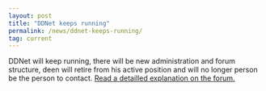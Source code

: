 ```yaml
---
layout: post
title: "DDNet keeps running"
permalink: /news/ddnet-keeps-running/
tag: current
---
```

DDNet will keep running, there will be new administration and forum structure, deen will retire from his active position and will no longer person be the person to contact. [Read a detailled explanation on the forum.](http://forum.ddnet.tw/viewtopic.php?t=2365)
